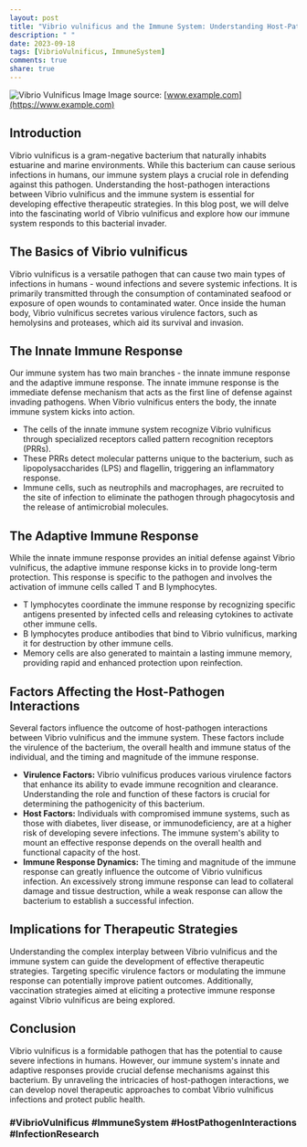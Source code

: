 ```yaml
---
layout: post
title: "Vibrio vulnificus and the Immune System: Understanding Host-Pathogen Interactions"
description: " "
date: 2023-09-18
tags: [VibrioVulnificus, ImmuneSystem]
comments: true
share: true
---
```


![Vibrio Vulnificus Image](https://www.example.com/vibrio-vulnificus-image.jpg)
Image source: [www.example.com](https://www.example.com)

## Introduction ##
Vibrio vulnificus is a gram-negative bacterium that naturally inhabits estuarine and marine environments. While this bacterium can cause serious infections in humans, our immune system plays a crucial role in defending against this pathogen. Understanding the host-pathogen interactions between Vibrio vulnificus and the immune system is essential for developing effective therapeutic strategies. In this blog post, we will delve into the fascinating world of Vibrio vulnificus and explore how our immune system responds to this bacterial invader.

## The Basics of Vibrio vulnificus ##
Vibrio vulnificus is a versatile pathogen that can cause two main types of infections in humans - wound infections and severe systemic infections. It is primarily transmitted through the consumption of contaminated seafood or exposure of open wounds to contaminated water. Once inside the human body, Vibrio vulnificus secretes various virulence factors, such as hemolysins and proteases, which aid its survival and invasion.

## The Innate Immune Response ##
Our immune system has two main branches - the innate immune response and the adaptive immune response. The innate immune response is the immediate defense mechanism that acts as the first line of defense against invading pathogens. When Vibrio vulnificus enters the body, the innate immune system kicks into action.

* The cells of the innate immune system recognize Vibrio vulnificus through specialized receptors called pattern recognition receptors (PRRs).
* These PRRs detect molecular patterns unique to the bacterium, such as lipopolysaccharides (LPS) and flagellin, triggering an inflammatory response.
* Immune cells, such as neutrophils and macrophages, are recruited to the site of infection to eliminate the pathogen through phagocytosis and the release of antimicrobial molecules.

## The Adaptive Immune Response ##
While the innate immune response provides an initial defense against Vibrio vulnificus, the adaptive immune response kicks in to provide long-term protection. This response is specific to the pathogen and involves the activation of immune cells called T and B lymphocytes.

* T lymphocytes coordinate the immune response by recognizing specific antigens presented by infected cells and releasing cytokines to activate other immune cells.
* B lymphocytes produce antibodies that bind to Vibrio vulnificus, marking it for destruction by other immune cells.
* Memory cells are also generated to maintain a lasting immune memory, providing rapid and enhanced protection upon reinfection.

## Factors Affecting the Host-Pathogen Interactions ##
Several factors influence the outcome of host-pathogen interactions between Vibrio vulnificus and the immune system. These factors include the virulence of the bacterium, the overall health and immune status of the individual, and the timing and magnitude of the immune response.

* **Virulence Factors:** Vibrio vulnificus produces various virulence factors that enhance its ability to evade immune recognition and clearance. Understanding the role and function of these factors is crucial for determining the pathogenicity of this bacterium.
* **Host Factors:** Individuals with compromised immune systems, such as those with diabetes, liver disease, or immunodeficiency, are at a higher risk of developing severe infections. The immune system's ability to mount an effective response depends on the overall health and functional capacity of the host.
* **Immune Response Dynamics:** The timing and magnitude of the immune response can greatly influence the outcome of Vibrio vulnificus infection. An excessively strong immune response can lead to collateral damage and tissue destruction, while a weak response can allow the bacterium to establish a successful infection.

## Implications for Therapeutic Strategies ##
Understanding the complex interplay between Vibrio vulnificus and the immune system can guide the development of effective therapeutic strategies. Targeting specific virulence factors or modulating the immune response can potentially improve patient outcomes. Additionally, vaccination strategies aimed at eliciting a protective immune response against Vibrio vulnificus are being explored.

## Conclusion ##
Vibrio vulnificus is a formidable pathogen that has the potential to cause severe infections in humans. However, our immune system's innate and adaptive responses provide crucial defense mechanisms against this bacterium. By unraveling the intricacies of host-pathogen interactions, we can develop novel therapeutic approaches to combat Vibrio vulnificus infections and protect public health.

### #VibrioVulnificus #ImmuneSystem #HostPathogenInteractions #InfectionResearch ###